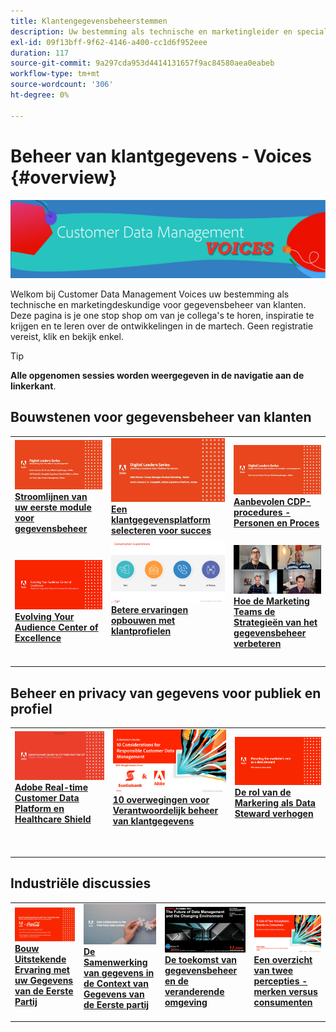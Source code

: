 ```yaml
---
title: Klantengegevensbeheerstemmen
description: Uw bestemming als technische en marketingleider en specialist op het gebied van gegevensbeheer van klanten.  Deze pagina is je one stop shop om van je collega's te horen, inspiratie te krijgen en te leren over de ontwikkelingen in de martech.
exl-id: 09f13bff-9f62-4146-a400-cc1d6f952eee
duration: 117
source-git-commit: 9a297cda953d4414131657f9ac84580aea0eabeb
workflow-type: tm+mt
source-wordcount: '306'
ht-degree: 0%

---
```


# Beheer van klantgegevens - Voices {#overview}

<img alt="Klantengegevensbeheerstemmen" src="./assets/cdp-voices-banner.png" />

Welkom bij Customer Data Management Voices uw bestemming als technische en marketingdeskundige voor gegevensbeheer van klanten. Deze pagina is je one stop shop om van je collega&#39;s te horen, inspiratie te krijgen en te leren over de ontwikkelingen in de martech. Geen registratie vereist, klik en bekijk enkel.

>[!TIP]
>
>**Alle opgenomen sessies worden weergegeven in de navigatie aan de linkerkant**.

## Bouwstenen voor gegevensbeheer van klanten

<table>
  <tr>
   <td>
      <a href="./cdm/first-mile.md">
      <img alt="Stroomlijnen van uw eerste module voor gegevensbeheer" src="./assets/first-mile.png"/>
      </a>
      <div>
         <a href="./cdm/first-mile.md"><strong>Stroomlijnen van uw eerste module voor gegevensbeheer</strong></a>
         <br/>
      </div>
   </td>
   <td>
      <a href="./cdm/cdp-success.md">
      <img alt="Een klantgegevensplatform selecteren voor succes" src="./assets/cdp-success.png"/>
      </a>
      <div>
         <a href="./cdm/cdp-success.md"><strong>Een klantgegevensplatform selecteren voor succes</strong></a>
         <br/>
      </div>
    </td>
    <td>
      <a href="./cdm/people-and-process.md">
      <img alt="Personen en proces" src="./assets/people-and-process.png"/>
      </a>
      <div>
         <a href="./cdm/people-and-process.md"><strong>Aanbevolen CDP-procedures - Personen en Proces</strong></a>
         <br/>
      </div>
    </td>
   </tr>
   <tr> 
   <td>
      <a href="./cdm/evolving-your-audience-center-of-excellence.md">
      <img alt="Evolving Your Audience Center of Excellence" src="./assets/evolving-your-audience-center-of-excellence.png"/>
      </a>
      <div>
         <a href="./cdm/evolving-your-audience-center-of-excellence.md"><strong>Evolving Your Audience Center of Excellence</strong></a>
         <br/>
      </div>
    </td>
   <td>
      <a href="./cdm/building-better-experiences-with-customer-profiles.md">
      <img alt="Betere ervaringen opbouwen met klantprofielen" src="./assets/building-better-experiences-with-customer-profiles.png"/>
      </a>
      <div>
         <a href="./cdm/building-better-experiences-with-customer-profiles.md"><strong>Betere ervaringen opbouwen met klantprofielen</strong></a>
      </div>
      <p>
        <br/>
    </td>
   <td>
      <a href="./cdm/how-marketing-teams-are-improving-data-management-strategies.md">
      <img alt="Hoe de Marketing Teams de Strategieën van het gegevensbeheer verbeteren" src="./assets/how-marketing-teams-are-improving-data-management-strategies.png"/>
      </a>
      <div>
         <a href="./cdm/how-marketing-teams-are-improving-data-management-strategies.md"><strong>Hoe de Marketing Teams de Strategieën van het gegevensbeheer verbeteren</strong></a>
      </div>
      <p>
      </p>
    </td>
  </tr>
</table>

## Beheer en privacy van gegevens voor publiek en profiel

<table>
  <tr>
   <td>
      <a href="./governance/healthcare-shield.md">
      <img alt="Adobe Real-time Customer Data Platform en Healthcare Shield" src="./assets/healthcare-shield.png"/>
      </a>
      <div>
         <a href="./governance/healthcare-shield.md"><strong>Adobe Real-time Customer Data Platform en Healthcare Shield</strong></a>
         <br/>
      </div>
      <p>
        <br/>
   </td> 
   <td>
      <a href="https://experienceleague.adobe.com/docs/platform-learn/tutorials/privacy/ten-considerations-for-responsible-customer-data-management.html">
      <img alt="10 overwegingen voor Verantwoordelijk beheer van klantgegevens" src="./assets/ten-considerations-for-responsible-customer-data-management.png"/>
      </a>
      <div>
         <a href="https://experienceleague.adobe.com/docs/platform-learn/tutorials/privacy/ten-considerations-for-responsible-customer-data-management.html"><strong>10 overwegingen voor Verantwoordelijk beheer van klantgegevens</strong></a>
         <br/>
      </div>
      <p>
        <br/>
    </td>
    <td>
      <a href="https://experienceleague.adobe.com/docs/platform-learn/tutorials/privacy/elevating-the-marketers-role-as-a-data-steward.html">
      <img alt="De rol van de Markering als Data Steward verhogen" src="./assets/elevating-the-marketers-role-as-a-data-steward.png"/>
      </a>
      <div>
         <a href="https://experienceleague.adobe.com/docs/platform-learn/tutorials/privacy/elevating-the-marketers-role-as-a-data-steward.html"><strong>De rol van de Markering als Data Steward verhogen</strong></a>
         <br/>
      </div>
      <p>
        <br/>
       </p>
    </td>
  </tr>
</table>

## Industriële discussies

<table>
  <tr>
     <td>
      <a href="./industry/build-superb-experiences-with-your-first-party-data.md">
      <img alt="Bouw Uitstekende Ervaring met uw Gegevens van de Eerste Partij" src="./assets/build-superb-experiences-with-your-first-party-data.png"/>
      </a>
      <div>
         <a href="./industry/build-superb-experiences-with-your-first-party-data.md"><strong>Bouw Uitstekende Ervaring met uw Gegevens van de Eerste Partij</strong></a>
      </div>
      <p>
      </p>
    </td>
     <td>
      <a href="./industry/data-collaboration-in-the-first-party-data-context.md">
      <img alt="De Samenwerking van gegevens in de Context van Gegevens van de Eerste partij" src="./assets/data-collaboration-in-the-first-party-data-context.png"/>
      </a>
      <div>
         <a href="./industry/data-collaboration-in-the-first-party-data-context.md"><strong>De Samenwerking van gegevens in de Context van Gegevens van de Eerste partij</strong></a>
      </div>
      <p>
      </p>
    </td>
     <td>
      <a href="./industry/the-future-of-data-management-and-the-changing-environment.md">
      <img alt="De toekomst van gegevensbeheer en de veranderende omgeving" src="./assets/the-future-of-data-management-and-the-changing-environment.png"/>
      </a>
      <div>
         <a href="./industry/the-future-of-data-management-and-the-changing-environment.md"><strong>De toekomst van gegevensbeheer en de veranderende omgeving</strong></a>
      </div>
      <p>
      </p>
    </td>
   <td>
      <a href="./industry/brands-vs-consumers.md">
      <img alt="Een overzicht van twee percepties - merken versus consumenten" src="./assets/brands-vs-consumers.png"/>
      </a>
      <div>
         <a href="./industry/brands-vs-consumers.md"><strong>Een overzicht van twee percepties - merken versus consumenten</strong></a>
         <br/>
      </div>
    </td>
  </tr>
</table>
